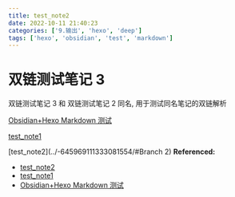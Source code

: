 ```yaml
---
title: test_note2
date: 2022-10-11 21:40:23
categories: ['9.输出', 'hexo', 'deep']
tags: ['hexo', 'obsidian', 'test', 'markdown']
---
```


# 双链测试笔记 3

双链测试笔记 3 和 双链测试笔记 2 同名, 用于测试同名笔记的双链解析

[Obsidian+Hexo Markdown 测试](../7051211347520408585/#链接)

[test_note1](../-8984067603382424199)

[test_note2](../-645969111333081554/#Branch 2)
**Referenced:**
- [test_note2](../-645969111333081554)
- [test_note1](../-8984067603382424199)
- [Obsidian+Hexo Markdown 测试](../7051211347520408585)